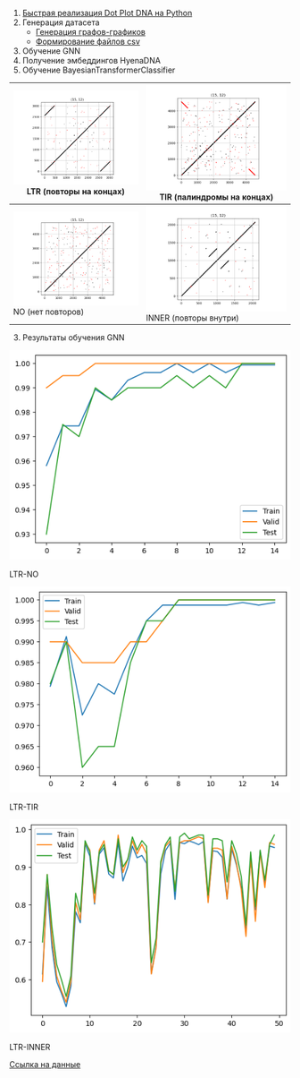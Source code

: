 1. [Быстрая реализация Dot Plot DNA на Python](https://gitlab.com/transposable_elements/src/-/blob/main/utils/fast_dot_plot_dna.py)
2. Генерация датасета
   - [Генерация графов-графиков](https://gitlab.com/transposable_elements/src/-/blob/main/generate_dataset/generate.py)
   - [Формирование файлов csv](https://gitlab.com/transposable_elements/src/-/blob/main/generate_dataset/write_csv.py)
3. Обучение GNN
4. Получение эмбеддингов HyenaDNA
5. Обучение BayesianTransformerClassifier

| ![](images/LTR.png) LTR (повторы на концах) | ![](images/TIR.png) TIR (палиндромы на концах) |
|------------------------------|------------------------------|
| ![](images/NO.png) NO (нет повторов) | ![](images/INNER.png) INNER (повторы внутри) |


3. Результаты обучения GNN

![](images/LTR_NO_15EPOCHS.png) 

LTR-NO

![](images/LTR_TIR_15EPOCHS.png) 

LTR-TIR

![](images/LTR_INNER_50EPOCHS.png) 

LTR-INNER


[Ссылка на данные](https://drive.google.com/drive/folders/1JHspYMC_GHS-FgYl7MKfZsH-PzcG2EXR?usp=sharing)